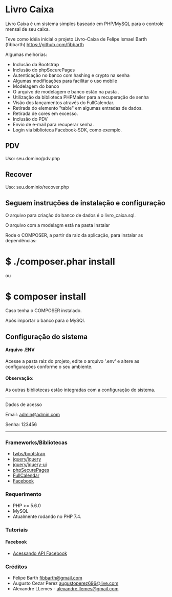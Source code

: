 # Livro Caixa 

Livro Caixa é um sistema simples baseado em PHP/MySQL para o controle mensal de seu caixa.

Teve como idéia inicial o projeto Livro-Caixa de Felipe Ismael Barth (fibbarth)
https://github.com/fibbarth

Algumas melhorias:
* Inclusão da Bootstrap
* Inclusão do phpSecurePages
* Autenticação no banco com hashing e crypto na senha
* Algumas modificações para facilitar o uso mobile
* Modelagem do banco
* O arquivo de modelagem e banco estão na pasta <Instalar>.
* Utilização da biblioteca PHPMailer para a recuperação de senha
* Visão dos lançamentos através do FullCalendar.
* Retirada do elemento "table" em algumas entradas de dados.
* Retirada de cores em excesso.
* Inclusão do PDV
* Envio de e-mail para recuperar senha.
* Login via biblioteca Facebook-SDK, como exemplo.

## PDV

Uso: seu.domino/pdv.php

## Recover

Uso: seu.dominio/recover.php


﻿Seguem instruções de instalação e configuração
----------------------------------------------

O arquivo para criação do banco de dados é o livro_caixa.sql.

O arquivo com a modelagm está na pasta Instalar

Rode o COMPOSER, a partir da raiz da aplicação, para instalar as dependências:

# $ ./composer.phar install

ou

# $ composer install

Caso tenha o COMPOSER instalado.


Após importar o banco para o MySQl.

## Configuração do sistema
#### Arquivo .ENV

Acesse a pasta raiz do projeto, edite o arquivo '.env' e altere as configurações conforme o seu ambiente.

#### Observação: 

As outras bibliotecas estão integradas com a configuração do sistema.

---------------------------------------

Dados de acesso

Email: admin@admin.com

Senha: 123456

---------------------------------------

### Frameworks/Bibliotecas
* [twbs/bootstrap](https://github.com/twbs/bootstrap) 
* [jquery/jquery](https://github.com/jquery/jquery) 
* [jquery/jquery-ui](https://github.com/jquery/jquery-ui) 
* [phpSecurePages](http://www.phpsecurepages.com/) 
* [FullCalendar](http://fullcalendar.io) 
* [Facebook](https://developers.facebook.com) 

### Requerimento
* PHP >= 5.6.0
* MySQL
* Atualmente rodando no PHP 7.4.

### Tutoriais
#### Facebook
* [Acessando API Facebook](https://imasters.com.br/back-end/acessando-api-facebook-em-php-com-o-php-graph-sdk)

### Créditos
* Felipe Barth fibbarth@gmail.com
* Augusto Cezar Perez augustoperez696@live.com
* Alexandre LLemes - alexandre.llemes@gmail.com

